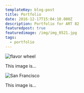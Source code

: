 ```yaml
---
templateKey: blog-post
title: Portfolio
date: 2016-12-17T15:04:10.000Z
description: Portfolio for ART 82
featuredpost: true
featuredimage: /img/img_0521.jpg
tags:
  - portfolio
---
```

![flavor wheel](/img/img_0521.jpg)



This image is...



![San Francisco](/img/1-bw.jpg "San Francisco Black & White")

This image is...
